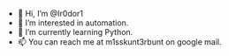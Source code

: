 - 👋 Hi, I’m @Ir0dor1
- 👀 I’m interested in automation.
- 🌱 I’m currently learning Python.
- 📫 You can reach me at m1sskunt3rbunt on google mail.

<!---
Ir0dor1/Ir0dor1 is a ✨ special ✨ repository because its `README.md` (this file) appears on your GitHub profile.
You can click the Preview link to take a look at your changes.
--->
